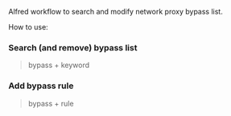 Alfred workflow to search and modify network proxy bypass list.

How to use:

### Search (and remove) bypass list

> bypass + keyword

### Add bypass rule

> bypass + rule
